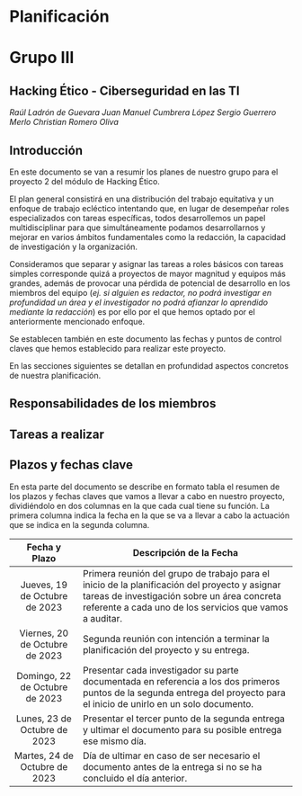 # Planificación
# Grupo III

## Hacking Ético - Ciberseguridad en las TI

*Raúl Ladrón de Guevara*
*Juan Manuel Cumbrera López*
*Sergio Guerrero Merlo*
*Christian Romero Oliva*

## Introducción

En este documento se van a resumir los planes de nuestro grupo para el proyecto 2 del módulo de Hacking Ético. 

El plan general consistirá en una distribución del trabajo equitativa y un enfoque de trabajo ecléctico intentando que, en lugar de desempeñar roles especializados con tareas específicas, todos desarrollemos un papel multidisciplinar para que simultáneamente podamos desarrollarnos y mejorar en varios ámbitos fundamentales como la redacción, la capacidad de investigación y la organización.

Consideramos que separar y asignar las tareas a roles básicos con tareas simples corresponde quizá a proyectos de mayor magnitud y equipos más grandes, además de provocar una pérdida de potencial de desarrollo en los miembros del equipo (*ej. si alguien es redactor, no podrá investigar en profundidad un área y el investigador no podrá afianzar lo aprendido mediante la redacción*) es por ello por el que hemos optado por el anteriormente mencionado enfoque.

Se establecen también en este documento las fechas y puntos de control claves que hemos establecido para realizar este proyecto.

En las secciones siguientes se detallan en profundidad aspectos concretos de nuestra planificación.
## Responsabilidades de los miembros



## Tareas a realizar



## Plazos y fechas clave

En esta parte del documento se describe en formato tabla el resumen de los plazos y fechas claves que vamos a llevar a cabo en nuestro proyecto, dividiéndolo en dos columnas en la que cada cual tiene su función. La primera columna indica la fecha en la que se va a llevar a cabo la actuación que se indica en la segunda columna.

| Fecha y Plazo     | Descripción de la Fecha              |
|:------------------:|------------------------------------- |
|     Jueves, 19 de Octubre de 2023         | Primera reunión del grupo de trabajo para el inicio de la planificación del proyecto y asignar tareas de investigación sobre un área concreta referente a cada uno de los servicios que vamos a auditar.              |
|     	Viernes, 20 de Octubre de 2023     | Segunda reunión con intención a terminar la planificación del proyecto y su entrega.                   |
|     Domingo, 22 de Octubre de 2023       | Presentar cada investigador su parte documentada en referencia a los dos primeros puntos de la segunda entrega del proyecto para el inicio de unirlo en un solo documento.        |
|     Lunes, 23 de Octubre de 2023          | Presentar el tercer punto de la segunda entrega y ultimar el documento para su posible entrega ese mismo día.             |
|     Martes, 24 de Octubre de 2023         | Día de ultimar en caso de ser necesario el documento antes de la entrega si no se ha concluido el día anterior.             |
